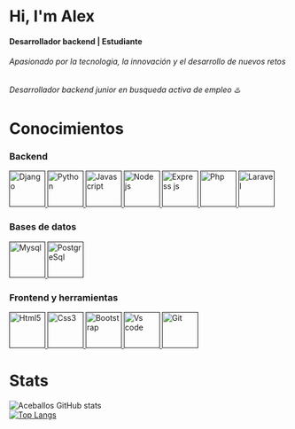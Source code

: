# Hi, I'm Alex

#### Desarrollador backend | Estudiante
###### Apasionado por la tecnologia, la innovación y el desarrollo de nuevos retos
###### Desarrollador backend junior en busqueda *activa* de empleo ♨️

# Conocimientos
### Backend
<p align="left">
 <a href="" target="_blank"> 
  <img src="https://github.com/Aceballos15/profile/blob/master/img/django-plain-wordmark.svg" alt="Django" width="65" height="65"/> 
 </a> 
  <a href="" target="_blank"> 
  <img src="https://github.com/Aceballos15/profile/blob/master/img/python-original.svg" alt="Python" width="65" height="65"/> 
 </a>  
 <a href="" target="_blank"> 
  <img src="https://github.com/Aceballos15/profile/blob/master/img/javascript-original.svg" alt="Javascript" width="65" height="65"/> 
 </a> 
   <a href="" target="_blank"> 
  <img src="https://github.com/Aceballos15/profile/blob/master/img/nodejs-original-wordmark.svg" alt="Node js" width="65" height="65"/> 
 </a> 
   <a href="" target="_blank"> 
  <img src="https://github.com/Aceballos15/profile/blob/master/img/express-original-wordmark.svg" alt="Express js" width="65" height="65"/> 
 </a> 
   <a href="" target="_blank"> 
  <img src="https://github.com/Aceballos15/profile/blob/master/img/php-original.svg" alt="Php" width="65" height="65"/> 
 </a> 
   <a href="" target="_blank"> 
  <img src="https://github.com/Aceballos15/profile/blob/master/img/laravel-plain.svg" alt="Laravel" width="65" height="65"/> 
 </a> 
</p>  
  
### Bases de datos
                                                                                                                          
<p align="left">
 <a href="" target="_blank"> 
  <img src="https://github.com/Aceballos15/profile/blob/master/img/mysql-original-wordmark.svg" alt="Mysql" width="65" height="65"/> 
 </a> 
   <a href="" target="_blank"> 
  <img src="https://github.com/Aceballos15/profile/blob/master/img/postgresql-original-wordmark.svg" alt="PostgreSql" width="65" height="65"/> 
 </a>                                                                                                                              
</p>


### Frontend y herramientas
<p align="left">
 <a href="" target="_blank"> 
  <img src="https://github.com/Aceballos15/profile/blob/master/img/html5-original.svg" alt="Html5" width="65" height="65"/> 
 </a> 
<a href="" target="_blank"> 
  <img src="https://github.com/Aceballos15/profile/blob/master/img/css3-original.svg" alt="Css3" width="65" height="65"/> 
 </a> 
<a href="" target="_blank"> 
  <img src="https://github.com/Aceballos15/profile/blob/master/img/bootstrap-original-wordmark.svg" alt="Bootstrap" width="65" height="65"/> 
 </a> 
<a href="" target="_blank"> 
  <img src="https://github.com/Aceballos15/profile/blob/master/img/vscode-original.svg" alt="Vs code" width="65" height="65"/> 
 </a> 
<a href="" target="_blank"> 
  <img src="https://github.com/Aceballos15/profile/blob/master/img/git-original.svg" alt="Git" width="65" height="65"/> 
 </a> 
</p>                                                                                                                          
                                                                                                                          
# Stats
![Aceballos GitHub stats](https://github-readme-stats.vercel.app/api?username=Aceballos15&show_icons=true&theme=radical) <br>
[![Top Langs](https://github-readme-stats.vercel.app/api/top-langs/?username=aceballos15&show_icons=true&theme=radical)](https://github.com/aceballos15/github-readme-stats)



